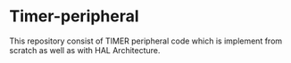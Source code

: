 # Timer-peripheral
This repository consist of TIMER peripheral code which is implement from scratch as well as with HAL Architecture.
